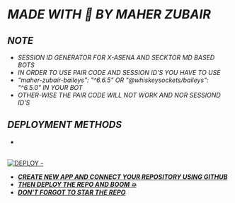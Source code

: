 # *MADE WITH 🤍 BY MAHER ZUBAIR*


## *NOTE*
- *SESSION ID GENERATOR FOR X-ASENA AND SECKTOR MD BASED BOTS*
- *IN ORDER TO USE PAIR CODE AND SESSION ID'S YOU HAVE TO USE*
- *"maher-zubair-baileys": "^6.6.5" OR "@whiskeysockets/baileys": "^6.5.0" IN YOUR BOT*
- *OTHER-WISE THE PAIR CODE WILL NOT WORK AND NOR SESSIOND ID'S*


## *DEPLOYMENT METHODS*
- 
<br>
<a href='https://dashboard.heroku.com/new?template=https://github.com/Botllee/pairer' target="_blank"><img alt='DEPLOY' src='https://img.shields.io/badge/-DEPLOY-black?style=for-the-badge&logo=heroku&logoColor=white'/>
- 

- ***CREATE NEW APP AND CONNECT YOUR REPOSITORY USING GITHUB***
- ***THEN DEPLOY THE REPO AND BOOM 💥***
- ***DON'T FORGOT TO STAR THE REPO***
